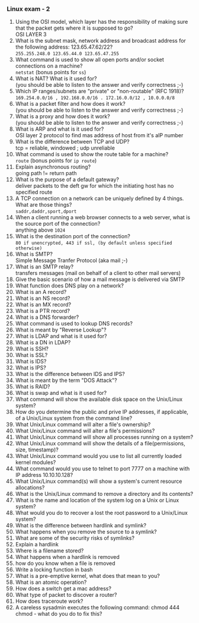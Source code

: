 ### Linux exam - 2  
  1. Using the OSI model, which layer has the responsibility of making sure that the packet gets where it is supposed to go?    
  OSI LAYER 3  
  1. What is the subnet mask, network address and broadcast address for the following address: 123.65.47.62/22?  
  `255.255.248.0 123.65.44.0 123.65.47.255`  
  1. What command is used to show all open ports and/or socket connections on a machine?  
  `netstat` (bonus points for `ss`)  
  1. What is NAT? What is it used for?  
  (you should be able to listen to the answer and verify correctness ;-)  
  1. Which IP ranges/subnets are "private" or "non-routable" (RFC 1918)?  
  `169.254.0.0/16 , 192.168.0.0/16 . 172.16.0.0/12 , 10.0.0.0/8`  
  1. What is a packet filter and how does it work?  
  (you should be able to listen to the answer and verify correctness ;-)  
  1. What is a proxy and how does it work?  
  (you should be able to listen to the answer and verify correctness ;-)  
  1. What is ARP and what is it used for?  
  OSI layer 2 protocol to find mas address of host from it's aIP number  
  1. What is the difference between TCP and UDP?  
  tcp = reliable, windowed ; udp unreliable  
  1. What command is used to show the route table for a machine?  
  `route` (bonus points for `ip route`)  
  1. Explain asynchronous routing?  
  going path != return path  
  1. What is the purpose of a default gateway?  
  deliver packets to the deft gw for which the initiating host has no specified route  
  1. A TCP connection on a network can be uniquely defined by 4 things. What are those things?  
  `saddr,daddr,sport,dport`  
  1. When a client running a web browser connects to a web server, what is the source port of the connection?  
  anything above `1024`  
  1. What is the destination port of the connection?  
  `80 if unencrypted, 443 if ssl, (by default unless specified otherwise)`  
  1. What is SMTP?  
  Simple Message Tranfer Protocol (aka mail ;-)  
  1. What is an SMTP relay?  
  transfers messages (mail on behalf of a client to other mail servers)  
  1. Give the basic scenario of how a mail message is delivered via SMTP  
  1. What function does DNS play on a network?  
  1. What is an A record?  
  1. What is an NS record?  
  1. What is an MX record?  
  1. What is a PTR record?  
  1. What is a DNS forwarder?  
  1. What command is used to lookup DNS records?  
  1. What is meant by "Reverse Lookup"?  
  1. What is LDAP and what is it used for?  
  1. What is a DN in LDAP?  
  1. What is SSH?  
  1. What is SSL?  
  1. What is IDS?  
  1. What is IPS?  
  1. What is the difference between IDS and IPS?  
  1. What is meant by the term "DOS Attack"?  
  1. What is RAID?  
  1. What is swap and what is it used for?  
  1. What command will show the available disk space on the Unix/Linux system?  
  1. How do you determine the public and prive IP addresses, if applicable, of a Unix/Linux system from the command line?  
  1. What Unix/Linux command will alter a file's ownership?  
  1. What Unix/Linux command will alter a file's permissions?  
  1. What Unix/Linux command will show all processes running on a system?  
  1. What Unix/Linux command will show the details of a file(permissions, size, timestamp)?  
  1. What Unix/Linux command would you use to list all currently loaded kernel modules?  
  1. What command would you use to telnet to port 7777 on a machine with IP address 10.10.10.128?  
  1. What Unix/Linux command(s) will show a system's current resource allocations?  
  1. What is the Unix/Linux command to remove a directory and its contents?  
  1. What is the name and location of the system log on a Unix or Linux system?  
  1. What would you do to recover a lost the root password to a Unix/Linux system?  
  1. What is the difference between hardlink and symlink?  
  1. What happens when you remove the source to a symlink?  
  1. What are some of the security risks of symlinks?  
  1. Explain a hardlink  
  1. Where is a filename stored?  
  1. What happens when a hardlink is removed  
  1. how do you know when a file is removed  
  1. Write a locking function in bash  
  1. What is a pre-emptive kernel, what does that mean to you?  
  1. What is an atomic operation?  
  1. How does a switch get a mac address?  
  1. What type of packet to discover a router?  
  1. How does traceroute work?  
  1. A careless sysadmin executes the following command: chmod 444 chmod - what do you do to fix this?  
